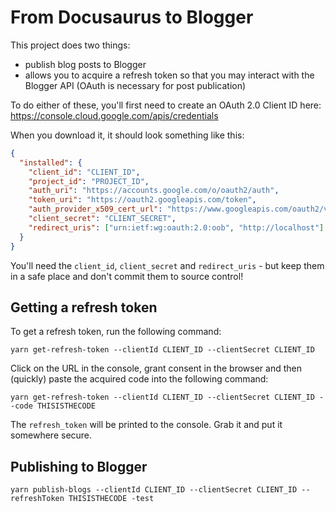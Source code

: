 # From Docusaurus to Blogger

This project does two things:

- publish blog posts to Blogger
- allows you to acquire a refresh token so that you may interact with the Blogger API (OAuth is necessary for post publication)

To do either of these, you'll first need to create an OAuth 2.0 Client ID here: https://console.cloud.google.com/apis/credentials

When you download it, it should look something like this:

```json
{
  "installed": {
    "client_id": "CLIENT_ID",
    "project_id": "PROJECT_ID",
    "auth_uri": "https://accounts.google.com/o/oauth2/auth",
    "token_uri": "https://oauth2.googleapis.com/token",
    "auth_provider_x509_cert_url": "https://www.googleapis.com/oauth2/v1/certs",
    "client_secret": "CLIENT_SECRET",
    "redirect_uris": ["urn:ietf:wg:oauth:2.0:oob", "http://localhost"]
  }
}
```

You'll need the `client_id`, `client_secret` and `redirect_uris` - but keep them in a safe place and don't commit them to source control!

## Getting a refresh token

To get a refresh token, run the following command:

`yarn get-refresh-token --clientId CLIENT_ID --clientSecret CLIENT_ID`

Click on the URL in the console, grant consent in the browser and then (quickly) paste the acquired code into the following command:

`yarn get-refresh-token --clientId CLIENT_ID --clientSecret CLIENT_ID --code THISISTHECODE`

The `refresh_token` will be printed to the console.  Grab it and put it somewhere secure.

## Publishing to Blogger

`yarn publish-blogs --clientId CLIENT_ID --clientSecret CLIENT_ID --refreshToken THISISTHECODE -test`
